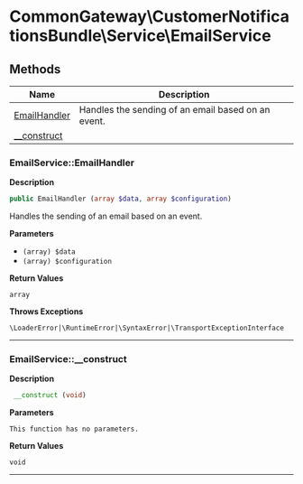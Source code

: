# CommonGateway\CustomerNotificationsBundle\Service\EmailService  







## Methods

| Name | Description |
|------|-------------|
|[EmailHandler](#emailserviceemailhandler)|Handles the sending of an email based on an event.|
|[__construct](#emailservice__construct)||




### EmailService::EmailHandler  

**Description**

```php
public EmailHandler (array $data, array $configuration)
```

Handles the sending of an email based on an event. 

 

**Parameters**

* `(array) $data`
* `(array) $configuration`

**Return Values**

`array`




**Throws Exceptions**


`\LoaderError|\RuntimeError|\SyntaxError|\TransportExceptionInterface`


<hr />


### EmailService::__construct  

**Description**

```php
 __construct (void)
```

 

 

**Parameters**

`This function has no parameters.`

**Return Values**

`void`


<hr />

